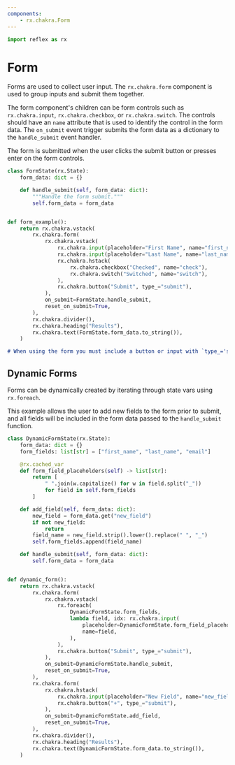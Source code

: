 ```yaml
---
components:
    - rx.chakra.Form
---
```


```python exec
import reflex as rx
```

# Form

Forms are used to collect user input. The `rx.chakra.form` component is used to group inputs and submit them together.

The form component's children can be form controls such as `rx.chakra.input`, `rx.chakra.checkbox`, or `rx.chakra.switch`. The controls should have an `name` attribute that is used to identify the control in the form data. The `on_submit` event trigger submits the form data as a dictionary to the `handle_submit` event handler.

The form is submitted when the user clicks the submit button or presses enter on the form controls.

```python demo exec
class FormState(rx.State):
    form_data: dict = {}

    def handle_submit(self, form_data: dict):
        """Handle the form submit."""
        self.form_data = form_data


def form_example():
    return rx.chakra.vstack(
        rx.chakra.form(
            rx.chakra.vstack(
                rx.chakra.input(placeholder="First Name", name="first_name"),
                rx.chakra.input(placeholder="Last Name", name="last_name"),
                rx.chakra.hstack(
                    rx.chakra.checkbox("Checked", name="check"),
                    rx.chakra.switch("Switched", name="switch"),
                ),
                rx.chakra.button("Submit", type_="submit"),
            ),
            on_submit=FormState.handle_submit,
            reset_on_submit=True,
        ),
        rx.chakra.divider(),
        rx.chakra.heading("Results"),
        rx.chakra.text(FormState.form_data.to_string()),
    )
```

```md alert warning
# When using the form you must include a button or input with `type_='submit'`.
```

## Dynamic Forms

Forms can be dynamically created by iterating through state vars using `rx.foreach`.

This example allows the user to add new fields to the form prior to submit, and all
fields will be included in the form data passed to the `handle_submit` function.

```python demo exec
class DynamicFormState(rx.State):
    form_data: dict = {}
    form_fields: list[str] = ["first_name", "last_name", "email"]

    @rx.cached_var
    def form_field_placeholders(self) -> list[str]:
        return [
            " ".join(w.capitalize() for w in field.split("_"))
            for field in self.form_fields
        ]

    def add_field(self, form_data: dict):
        new_field = form_data.get("new_field")
        if not new_field:
            return
        field_name = new_field.strip().lower().replace(" ", "_")
        self.form_fields.append(field_name)

    def handle_submit(self, form_data: dict):
        self.form_data = form_data


def dynamic_form():
    return rx.chakra.vstack(
        rx.chakra.form(
            rx.chakra.vstack(
                rx.foreach(
                    DynamicFormState.form_fields,
                    lambda field, idx: rx.chakra.input(
                        placeholder=DynamicFormState.form_field_placeholders[idx],
                        name=field,
                    ),
                ),
                rx.chakra.button("Submit", type_="submit"),
            ),
            on_submit=DynamicFormState.handle_submit,
            reset_on_submit=True,
        ),
        rx.chakra.form(
            rx.chakra.hstack(
                rx.chakra.input(placeholder="New Field", name="new_field"),
                rx.chakra.button("+", type_="submit"),
            ),
            on_submit=DynamicFormState.add_field,
            reset_on_submit=True,
        ),
        rx.chakra.divider(),
        rx.chakra.heading("Results"),
        rx.chakra.text(DynamicFormState.form_data.to_string()),
    )
```